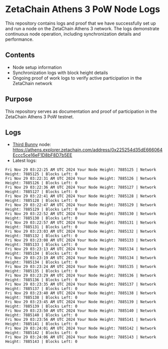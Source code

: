 # ZetaChain Athens 3 PoW Node Logs
This repository contains logs and proof that we have successfully set up and run a node on the ZetaChain Athens 3 network. The logs demonstrate continuous node operation, including synchronization details and performance.

## Contents
- Node setup information
- Synchronization logs with block height details
- Ongoing proof of work logs to verify active participation in the ZetaChain network

## Purpose
This repository serves as documentation and proof of participation in the ZetaChain Athens 3 PoW testnet.

## Logs

- [Third Bunny](https://thirdbunny.xyz/) node: https://athens.explorer.zetachain.com/address/0x225254d35dE666064Eccc5ce16eF1D8bF8D7b5EE
- Latest logs:
```
Fri Nov 29 03:22:25 AM UTC 2024 Your Node Height: 7885125 | Network Height: 7885125 | Blocks Left: 0
Fri Nov 29 03:22:31 AM UTC 2024 Your Node Height: 7885126 | Network Height: 7885126 | Blocks Left: 0
Fri Nov 29 03:22:36 AM UTC 2024 Your Node Height: 7885127 | Network Height: 7885127 | Blocks Left: 0
Fri Nov 29 03:22:41 AM UTC 2024 Your Node Height: 7885128 | Network Height: 7885128 | Blocks Left: 0
Fri Nov 29 03:22:47 AM UTC 2024 Your Node Height: 7885129 | Network Height: 7885129 | Blocks Left: 0
Fri Nov 29 03:22:52 AM UTC 2024 Your Node Height: 7885130 | Network Height: 7885130 | Blocks Left: 0
Fri Nov 29 03:22:57 AM UTC 2024 Your Node Height: 7885131 | Network Height: 7885131 | Blocks Left: 0
Fri Nov 29 03:23:03 AM UTC 2024 Your Node Height: 7885132 | Network Height: 7885132 | Blocks Left: 0
Fri Nov 29 03:23:08 AM UTC 2024 Your Node Height: 7885133 | Network Height: 7885133 | Blocks Left: 0
Fri Nov 29 03:23:13 AM UTC 2024 Your Node Height: 7885134 | Network Height: 7885134 | Blocks Left: 0
Fri Nov 29 03:23:19 AM UTC 2024 Your Node Height: 7885134 | Network Height: 7885134 | Blocks Left: 0
Fri Nov 29 03:23:24 AM UTC 2024 Your Node Height: 7885135 | Network Height: 7885135 | Blocks Left: 0
Fri Nov 29 03:23:29 AM UTC 2024 Your Node Height: 7885136 | Network Height: 7885136 | Blocks Left: 0
Fri Nov 29 03:23:35 AM UTC 2024 Your Node Height: 7885137 | Network Height: 7885137 | Blocks Left: 0
Fri Nov 29 03:23:40 AM UTC 2024 Your Node Height: 7885138 | Network Height: 7885138 | Blocks Left: 0
Fri Nov 29 03:23:45 AM UTC 2024 Your Node Height: 7885139 | Network Height: 7885139 | Blocks Left: 0
Fri Nov 29 03:23:50 AM UTC 2024 Your Node Height: 7885140 | Network Height: 7885140 | Blocks Left: 0
Fri Nov 29 03:23:56 AM UTC 2024 Your Node Height: 7885141 | Network Height: 7885141 | Blocks Left: 0
Fri Nov 29 03:24:01 AM UTC 2024 Your Node Height: 7885142 | Network Height: 7885142 | Blocks Left: 0
Fri Nov 29 03:24:06 AM UTC 2024 Your Node Height: 7885143 | Network Height: 7885143 | Blocks Left: 0
```
